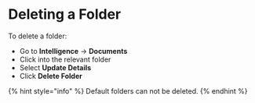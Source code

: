 # Deleting a Folder

To delete a folder:

* Go to **Intelligence** -&gt; **Documents**
* Click into the relevant folder
* Select **Update Details**
* Click **Delete Folder**

{% hint style="info" %}
Default folders can not be deleted.
{% endhint %}

